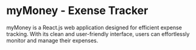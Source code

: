 # myMoney - Exense Tracker 

myMoney is a React.js web application designed for efficient expense tracking. With its clean and user-friendly interface, users can effortlessly monitor and manage their expenses.

